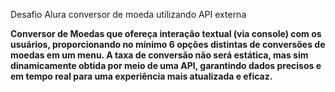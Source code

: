 Desafio Alura conversor de moeda utilizando API externa

**Conversor de Moedas que ofereça interação textual (via console) com os usuários, proporcionando no mínimo 6 opções distintas de conversões de moedas em um menu.
A taxa de conversão não será estática, mas sim dinamicamente obtida por meio de uma API, garantindo dados precisos e em tempo real para uma experiência mais atualizada e eficaz.**
